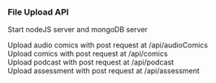 ### File Upload API    

Start nodeJS server and mongoDB server    

Upload audio comics with post request at /api/audioComics   
Upload comics with post request at /api/comics   
Upload podcast with post request at /api/podcast   
Upload assessment with post request at /api/assessment   